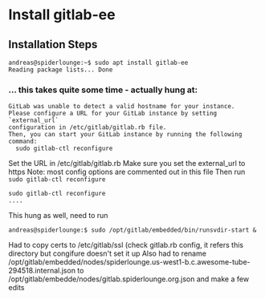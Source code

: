 # Install gitlab-ee

## Installation Steps

```
andreas@spiderlounge:~$ sudo apt install gitlab-ee
Reading package lists... Done
```

### ... this takes quite some time - actually hung at:

```
GitLab was unable to detect a valid hostname for your instance.
Please configure a URL for your GitLab instance by setting `external_url`
configuration in /etc/gitlab/gitlab.rb file.
Then, you can start your GitLab instance by running the following command:
  sudo gitlab-ctl reconfigure
```

Set the URL in /etc/gitlab/gitlab.rb
Make sure you set the external_url to https 
Note: most config options are commented out in this file
Then run `sudo gitlab-ctl reconfigure`

```
sudo gitlab-ctl reconfigure
....
```

This hung as well,  need to run

```
andreas@spiderlounge:$ sudo /opt/gitlab/embedded/bin/runsvdir-start &
```

Had to copy certs to /etc/gitlab/ssl (check gitlab.rb config, it refers this directory but congifure doesn't set it up
Also had to rename /opt/gitlab/embedded/nodes/spiderlounge.us-west1-b.c.awesome-tube-294518.internal.json to /opt/gitlab/embedde/nodes/gitlab.spiderlounge.org.json and make a few edits
